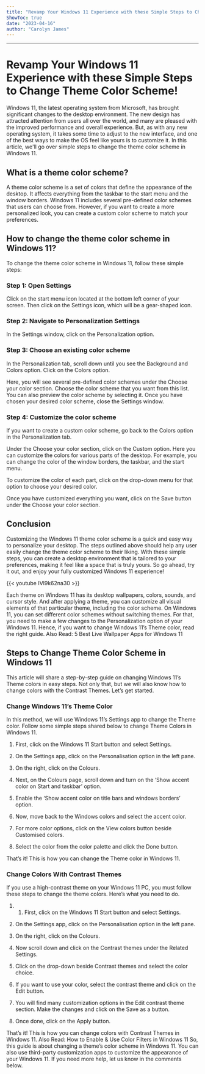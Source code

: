 ```yaml
---
title: "Revamp Your Windows 11 Experience with these Simple Steps to Change Theme Color Scheme!"
ShowToc: true 
date: "2023-04-16"
author: "Carolyn James"
---
```

*****
# Revamp Your Windows 11 Experience with these Simple Steps to Change Theme Color Scheme!

Windows 11, the latest operating system from Microsoft, has brought significant changes to the desktop environment. The new design has attracted attention from users all over the world, and many are pleased with the improved performance and overall experience. But, as with any new operating system, it takes some time to adjust to the new interface, and one of the best ways to make the OS feel like yours is to customize it. In this article, we'll go over simple steps to change the theme color scheme in Windows 11.

## What is a theme color scheme?

A theme color scheme is a set of colors that define the appearance of the desktop. It affects everything from the taskbar to the start menu and the window borders. Windows 11 includes several pre-defined color schemes that users can choose from. However, if you want to create a more personalized look, you can create a custom color scheme to match your preferences.

## How to change the theme color scheme in Windows 11?

To change the theme color scheme in Windows 11, follow these simple steps:

### Step 1: Open Settings

Click on the start menu icon located at the bottom left corner of your screen. Then click on the Settings icon, which will be a gear-shaped icon.

### Step 2: Navigate to Personalization Settings

In the Settings window, click on the Personalization option.

### Step 3: Choose an existing color scheme

In the Personalization tab, scroll down until you see the Background and Colors option. Click on the Colors option.

Here, you will see several pre-defined color schemes under the Choose your color section. Choose the color scheme that you want from this list. You can also preview the color scheme by selecting it. Once you have chosen your desired color scheme, close the Settings window.

### Step 4: Customize the color scheme

If you want to create a custom color scheme, go back to the Colors option in the Personalization tab.

Under the Choose your color section, click on the Custom option. Here you can customize the colors for various parts of the desktop. For example, you can change the color of the window borders, the taskbar, and the start menu.

To customize the color of each part, click on the drop-down menu for that option to choose your desired color.

Once you have customized everything you want, click on the Save button under the Choose your color section.

## Conclusion

Customizing the Windows 11 theme color scheme is a quick and easy way to personalize your desktop. The steps outlined above should help any user easily change the theme color scheme to their liking. With these simple steps, you can create a desktop environment that is tailored to your preferences, making it feel like a space that is truly yours. So go ahead, try it out, and enjoy your fully customized Windows 11 experience!

{{< youtube IVl9k62na30 >}} 



Each theme on Windows 11 has its desktop wallpapers, colors, sounds, and cursor style. And after applying a theme, you can customize all visual elements of that particular theme, including the color scheme.
On Windows 11, you can set different color schemes without switching themes. For that, you need to make a few changes to the Personalization option of your Windows 11. Hence, if you want to change Windows 11’s Theme color, read the right guide.
Also Read: 5 Best Live Wallpaper Apps for Windows 11

 
## Steps to Change Theme Color Scheme in Windows 11


This article will share a step-by-step guide on changing Windows 11’s Theme colors in easy steps. Not only that, but we will also know how to change colors with the Contrast Themes. Let’s get started.

 
### Change Windows 11’s Theme Color


In this method, we will use Windows 11’s Settings app to change the Theme color. Follow some simple steps shared below to change Theme Colors in Windows 11.
1. First, click on the Windows 11 Start button and select Settings.

2. On the Settings app, click on the Personalisation option in the left pane.

3. On the right, click on the Colours.

4. Next, on the Colours page, scroll down and turn on the ‘Show accent color on Start and taskbar’ option.

5. Enable the ‘Show accent color on title bars and windows borders’ option.

6. Now, move back to the Windows colors and select the accent color.

7. For more color options, click on the View colors button beside Customised colors.

8. Select the color from the color palette and click the Done button.

That’s it! This is how you can change the Theme color in Windows 11.

 
### Change Colors With Contrast Themes


If you use a high-contrast theme on your Windows 11 PC, you must follow these steps to change the theme colors. Here’s what you need to do.
1. 1. First, click on the Windows 11 Start button and select Settings.

2. On the Settings app, click on the Personalisation option in the left pane.

3. On the right, click on the Colours.

4. Now scroll down and click on the Contrast themes under the Related Settings.

5. Click on the drop-down beside Contrast themes and select the color choice.

6. If you want to use your color, select the contrast theme and click on the Edit button.

7. You will find many customization options in the Edit contrast theme section. Make the changes and click on the Save as a button.

8. Once done, click on the Apply button.

That’s it! This is how you can change colors with Contrast Themes in Windows 11.
Also Read: How to Enable & Use Color Filters in Windows 11
So, this guide is about changing a theme’s color scheme in Windows 11. You can also use third-party customization apps to customize the appearance of your Windows 11. If you need more help, let us know in the comments below.




